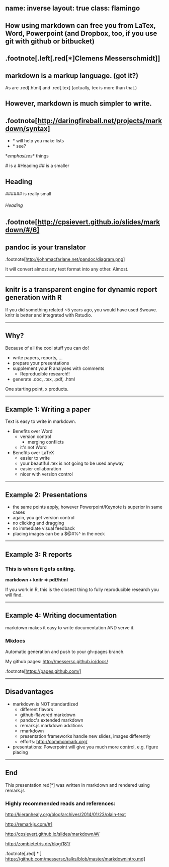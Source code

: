 name: inverse
layout: true
class: flamingo
---

## How using markdown can free you from LaTex, Word, Powerpoint (and Dropbox, too, if you use git with github or bitbucket)

.footnote[.left[.red[\*]Clemens Messerschmidt]]
---
## markdown is a markup language. (got it?)
As are .red[.html] and .red[.tex] (actually, tex is more than that.) 

## However, markdown is much simpler to write.

.footnote[http://daringfireball.net/projects/markdown/syntax]
---

* \* will help you make lists
* \* see?

\**emphasizes*\* things

\# is a 
#Heading
\#\#
is a smaller 
## Heading
\#\#\#\#\#\# is really small
###### Heading

.footnote[http://cpsievert.github.io/slides/markdown/#/6]
---

## pandoc is your translator

.footnote[http://johnmacfarlane.net/pandoc/diagram.png]

It will convert almost any text format into any other. Almost.

---

## knitr is a transparent engine for dynamic report generation with R

If you did something related ~5 years ago, you would have used Sweave. knitr is better and integrated with Rstudio.

---

## Why?
Because of all the cool stuff you can do!

* write papers, reports, ...
* prepare your presentations
* supplement your R analyses with comments
	* Reproducible research!!
* generate .doc, .tex, .pdf, .html

One starting point, x products.

---

## Example 1: Writing a paper
Text is easy to write in markdown.

* Benefits over Word 
    * version control
        * merging conflicts
    * it's not Word
* Benefits over LaTeX
    * easier to write
    * your beautiful .tex is not going to be used anyway
    * easier collaboration
    * nicer with version control
---

## Example 2: Presentations

* the same points apply, however Powerpoint/Keynote is superior in same cases
* again, you get version control
* no clicking and dragging 
* no immediate visual feedback
* placing images can be a $@#%^ in the neck

---

## Example 3: R reports
### This is where it gets exiting.

__markdown + knitr => pdf/html__

If you work in R, this is the closest thing to fully reproducible research you will find.

---

## Example 4: Writing documentation
markdown makes it easy to write documentation AND serve it.

### Mkdocs

Automatic generation and push to your gh-pages branch.

My github pages: http://messersc.github.io/docs/

.footnote[https://pages.github.com/]

---
## Disadvantages

* markdown is NOT standardized
    * different flavors
	* github-flavored markdown
	* pandoc's extended markdown
	* remark.js markdown additions
	* rmarkdown
    * presentation frameworks handle new slides, images differently
    * efforts: http://commonmark.org/  
* presentations: Powerpoint will give you much more control, e.g. figure placing

---

## End

This presentation.red[\*]  was written in markdown and rendered using remark.js

### Highly recommended reads and references:

http://kieranhealy.org/blog/archives/2014/01/23/plain-text

http://remarkjs.com/#1

http://cpsievert.github.io/slides/markdown/#/

http://zombietetris.de/blog/181/

.footnote[.red[ * ] https://github.com/messersc/talks/blob/master/markdownintro.md]
